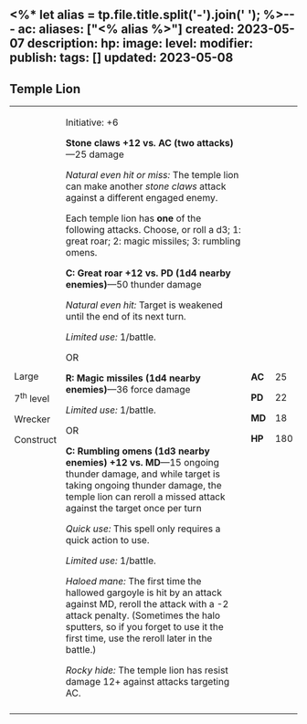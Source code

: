 <%* let alias = tp.file.title.split('-').join(' '); %>---
ac: 
aliases: ["<% alias %>"]
created: 2023-05-07
description: 
hp: 
image: 
level: 
modifier: 
publish: 
tags: []
updated: 2023-05-08
---

## Temple Lion

<table>
<colgroup>
<col style="width: 16%" />
<col style="width: 71%" />
<col style="width: 5%" />
<col style="width: 6%" />
</colgroup>
<tbody>
<tr class="odd">
<td><p>Large</p>
<p>7<sup>th</sup> level</p>
<p>Wrecker</p>
<p>Construct</p></td>
<td><p>Initiative: +6</p>
<p><strong>Stone claws +12 vs. AC (two attacks)</strong>—25 damage</p>
<p><em>Natural even hit or miss:</em> The temple lion can make another
<em>stone claws</em> attack against a different engaged enemy.</p>
<p>Each temple lion has <strong>one</strong> of the following attacks.
Choose, or roll a d3; 1: great roar; 2: magic missiles; 3: rumbling
omens.</p>
<p><strong>C: Great roar +12 vs. PD (1d4 nearby enemies)</strong>—50
thunder damage</p>
<p><em>Natural even hit:</em> Target is weakened until the end of its
next turn.</p>
<p><em>Limited use:</em> 1/battle.</p>
<p>OR</p>
<p><strong>R: Magic missiles (1d4 nearby enemies)</strong>—36 force
damage</p>
<p><em>Limited use:</em> 1/battle.</p>
<p>OR</p>
<p><strong>C: Rumbling omens (1d3 nearby enemies) +12 vs. MD</strong>—15
ongoing thunder damage, and while target is taking ongoing thunder
damage, the temple lion can reroll a missed attack against the target
once per turn</p>
<p><em>Quick use:</em> This spell only requires a quick action to
use.</p>
<p><em>Limited use:</em> 1/battle.</p>
<p><em>Haloed mane:</em> The first time the hallowed gargoyle is hit by
an attack against MD, reroll the attack with a -2 attack penalty.
(Sometimes the halo sputters, so if you forget to use it the first time,
use the reroll later in the battle.)</p>
<p><em>Rocky hide:</em> The temple lion has resist damage 12+ against
attacks targeting AC.</p></td>
<td><p><strong>AC</strong></p>
<p><strong>PD</strong></p>
<p><strong>MD</strong></p>
<p><strong>HP</strong></p></td>
<td><p>25</p>
<p>22</p>
<p>18</p>
<p>180</p></td>
</tr>
<tr class="even">
<td></td>
<td></td>
<td></td>
<td></td>
</tr>
</tbody>
</table>

